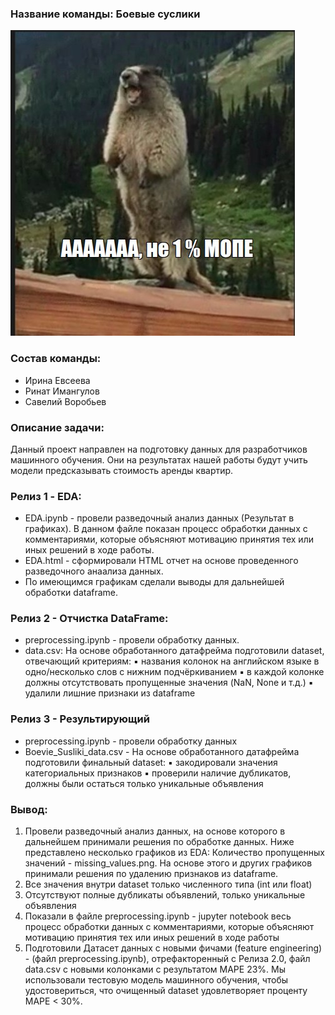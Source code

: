 ### Название команды: Боевые суслики
!["AAAAA"](tmp_data/суслик.jpg)


### Состав команды:
- Ирина Евсеева
- Ринат Имангулов
- Савелий Воробьев

### Описание задачи:
Данный проект направлен на подготовку данных для разработчиков машинного обучения. Они на результатах нашей работы будут учить модели предсказывать стоимость аренды квартир. 

### Релиз 1 - EDA:
- EDA.ipynb - провели разведочный анализ данных (Результат в графиках). В данном файле показан процесс обработки данных с комментариями, которые объясняют мотивацию принятия тех или иных решений в ходе работы.
- EDA.html - сформировали HTML отчет на основе проведенного разведочного анаализа данных. 
- По имеющимся графикам сделали выводы для дальнейшей обработки dataframe.

### Релиз 2 - Отчистка DataFrame:
- preprocessing.ipynb - провели обработку данных.
- data.csv: На основе обработанного датафрейма подготовили dataset, отвечающий критериям:
 ▪ названия колонок на английском языке в одно/несколько слов с нижним подчёркиванием
 ▪ в каждой колонке должны отсутствовать пропущенные значения (NaN, None и т.д.)
 ▪ удалили лишние признаки из dataframe

 ### Релиз 3 - Результирующий
- preprocessing.ipynb - провели обработку данных 
- Boevie_Susliki_data.csv - На основе обработанного датафрейма подготовили финальный dataset:
 ▪ закодировали значения категориальных признаков
 ▪ проверили наличие дубликатов, должны были остаться только уникальные объявления

### Вывод:
1. Провели разведочный анализ данных, на основе которого в дальнейшем принимали решения по обработке данных. Ниже представлено несколько графиков из EDA:
Количество пропущенных значений - missing_values.png. На основе этого и других графиков принимали решения по удалению признаков из dataframe.
2. Все значения внутри dataset только численного типа (int или float)
3. Отсутствуют полные дубликаты объявлений, только уникальные объявления
4. Показали в файле preprocessing.ipynb - jupyter notebook весь процесс обработки данных с комментариями, которые объясняют мотивацию принятия тех или иных решений в ходе работы
5. Подготовили Датасет данных с новыми фичами (feature engineering) - (файл preprocessing.ipynb), отрефакторенный с Релиза 2.0, файл data.csv c новыми колонками с результатом MAPE 23%. Мы использовали тестовую модель машинного обучения, чтобы удостовериться, что очищенный dataset удовлетворяет проценту MAPE < 30%. 

